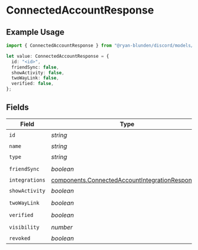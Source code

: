 # ConnectedAccountResponse

## Example Usage

```typescript
import { ConnectedAccountResponse } from "@ryan-blunden/discord/models/components";

let value: ConnectedAccountResponse = {
  id: "<id>",
  friendSync: false,
  showActivity: false,
  twoWayLink: false,
  verified: false,
};
```

## Fields

| Field                                                                                                              | Type                                                                                                               | Required                                                                                                           | Description                                                                                                        |
| ------------------------------------------------------------------------------------------------------------------ | ------------------------------------------------------------------------------------------------------------------ | ------------------------------------------------------------------------------------------------------------------ | ------------------------------------------------------------------------------------------------------------------ |
| `id`                                                                                                               | *string*                                                                                                           | :heavy_check_mark:                                                                                                 | N/A                                                                                                                |
| `name`                                                                                                             | *string*                                                                                                           | :heavy_minus_sign:                                                                                                 | N/A                                                                                                                |
| `type`                                                                                                             | *string*                                                                                                           | :heavy_check_mark:                                                                                                 | N/A                                                                                                                |
| `friendSync`                                                                                                       | *boolean*                                                                                                          | :heavy_check_mark:                                                                                                 | N/A                                                                                                                |
| `integrations`                                                                                                     | [components.ConnectedAccountIntegrationResponse](../../models/components/connectedaccountintegrationresponse.md)[] | :heavy_minus_sign:                                                                                                 | N/A                                                                                                                |
| `showActivity`                                                                                                     | *boolean*                                                                                                          | :heavy_check_mark:                                                                                                 | N/A                                                                                                                |
| `twoWayLink`                                                                                                       | *boolean*                                                                                                          | :heavy_check_mark:                                                                                                 | N/A                                                                                                                |
| `verified`                                                                                                         | *boolean*                                                                                                          | :heavy_check_mark:                                                                                                 | N/A                                                                                                                |
| `visibility`                                                                                                       | *number*                                                                                                           | :heavy_check_mark:                                                                                                 | N/A                                                                                                                |
| `revoked`                                                                                                          | *boolean*                                                                                                          | :heavy_minus_sign:                                                                                                 | N/A                                                                                                                |
